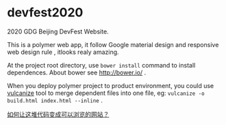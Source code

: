 devfest2020
===========

2020 GDG Beijing DevFest Website.

This is a polymer web app, it follow Google material design and responsive web design rule , itlooks realy amazing.

At the project root directory, use <code>bower install</code> command to install dependences. About bower see http://bower.io/ .

When you deploy polymer project to product environment, you could use [vulcanize](http://www.polymer-project.org/articles/concatenating-web-components.html) tool to merge dependent files into one file, eg: <code>vulcanize -o build.html index.html --inline</code> .

[如何让这堆代码变成可以浏览的网站？](https://github.com/renfeng/devfest2014/blob/master/README.md)
